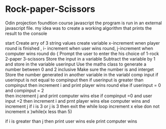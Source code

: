 # Rock-paper-Scissors
Odin projection foundtion course javascript
the program is run in an external javascript file.
my idea was to create a working algorithm that prints the result to the console

start
Create arry of 3 string values
create variable x-increment wnen player round is finished , i- increment when user wins round, j-increment when computer wins round
do {
Prompt the user to enter  the his choice of 1-rock 2-paper 3-scissors
Store the input in a variable
Subtract the variable by 1 and store in the variable userinput
Use the maths class to generate  a number between 0 and 2 inclusive 
Make sure the number is and interget
Store the number generated in another  variable in the variabl comp input
if userinput is not equal to compinput then
 if userinput is greater than compinput 
 then increment i and print player wins round 
 else if userinput = 0 and compinput = 2    
 then increment j and print computer wins
 else if compinput =0 and user input =2 
 then increment i and prnt player wins
 else computer wins and increment j
 if i is 3 or j is 3 then exit the while loop
    increment x
else
don not increment x
)while(x less than 5)

if i is greater than j 
then print user wins 
esle print computer wins

